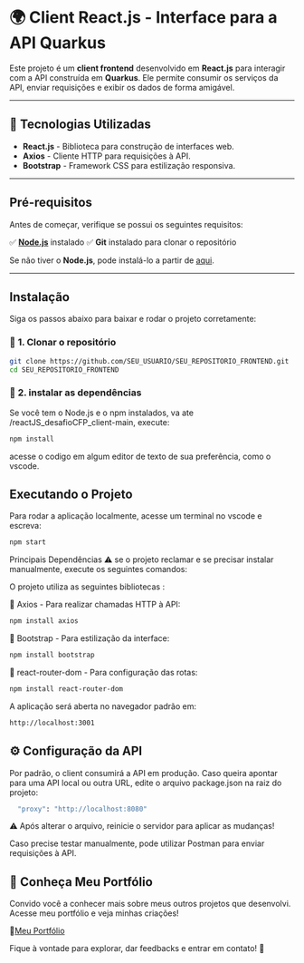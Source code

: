 # 🌍 Client React.js - Interface para a API Quarkus  

Este projeto é um **client frontend** desenvolvido em **React.js** para interagir com a API construída em **Quarkus**. Ele permite consumir os serviços da API, enviar requisições e exibir os dados de forma amigável.  

---

## 📌 Tecnologias Utilizadas  

- **React.js** - Biblioteca para construção de interfaces web.  
- **Axios** - Cliente HTTP para requisições à API.  
- **Bootstrap** - Framework CSS para estilização responsiva.  

---

##  Pré-requisitos  

Antes de começar, verifique se possui os seguintes requisitos:  

✅ **[Node.js](https://nodejs.org/en/download)** instalado
✅ **Git** instalado para clonar o repositório  

Se não tiver o **Node.js**, pode instalá-lo a partir de [aqui](https://nodejs.org/).  

---

## Instalação  

Siga os passos abaixo para baixar e rodar o projeto corretamente:  

### 🔹 **1. Clonar o repositório**  

```sh
git clone https://github.com/SEU_USUARIO/SEU_REPOSITORIO_FRONTEND.git
cd SEU_REPOSITORIO_FRONTEND
```
### 🔹 **2. instalar as dependências**  
Se você tem o Node.js e o npm instalados, va ate /reactJS_desafioCFP_client-main, execute:

```sh
npm install
```
acesse o codigo em algum editor de texto de sua preferência, como o vscode.
## Executando o Projeto
Para rodar a aplicação localmente, acesse um terminal no vscode e escreva:

```sh
npm start
```

Principais Dependências
⚠️ se o projeto reclamar e se precisar instalar manualmente, execute os seguintes comandos:

O projeto utiliza as seguintes bibliotecas :

📌 Axios - Para realizar chamadas HTTP à API:

```sh
npm install axios
```

📌 Bootstrap - Para estilização da interface:

```sh
npm install bootstrap
```
📌 react-router-dom - Para configuração das rotas:

```sh
npm install react-router-dom
```


A aplicação será aberta no navegador padrão em:
```sh
http://localhost:3001

```

## ⚙️ Configuração da API
Por padrão, o client consumirá a API em produção. Caso queira apontar para uma API local ou outra URL, edite o arquivo package.json na raiz do projeto:

```sh
  "proxy": "http://localhost:8080"

```

⚠️ Após alterar o arquivo, reinicie o servidor para aplicar as mudanças!

Caso precise testar manualmente, pode utilizar Postman para enviar requisições à API.


## 🌟 Conheça Meu Portfólio

Convido você a conhecer mais sobre meus  outros projetos que desenvolvi. Acesse meu portfólio e veja minhas criações!

🔗[Meu Portfólio](https://www.phedrohenrick-portifolio.com.br/)

Fique à vontade para explorar, dar feedbacks e entrar em contato! 🚀
